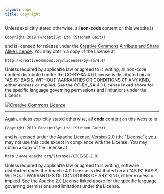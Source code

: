```yaml
---
layout: page
title: Copyright
---
```


Unless explicitly stated otherwise, all **non-code** content on this 
website is

    Copyright 2019 PerceptiSys Ltd (Stephen Gaito) 

and is licensed for release under the [Creative 
Commons](https://creativecommons.org/) [Atrribute and Share Alike 
License](http://creativecommons.org/licenses/by-sa/4.0/). You may obtain a 
copy of the License at

    http://creativecommons.org/licenses/by-sa/4.0/

Unless required by applicable law or agreed to in writing, all non-code 
content distributed under the CC-BY-SA 4.0 License is distributed on an "AS 
IS" BASIS, WITHOUT WARRANTIES OR CONDITIONS OF ANY KIND, either express or 
implied. See the CC-BY_SA 4.0 License linked above for the specific 
language governing permissions and limitations under the License.

<a rel="license" href="http://creativecommons.org/licenses/by-sa/4.0/"><img 
alt="Creative Commons Licence" style="border-width:0" 
src="https://i.creativecommons.org/l/by-sa/4.0/88x31.png" /></a>

----

Again, unless explicitly stated otherwise, all **code** content on this 
website is

    Copyright 2019 PerceptiSys Ltd (Stephen Gaito) 

and is licensed under the [Apache License, Version 2.0 (the 
"License")](http://www.apache.org/licenses/LICENSE-2.0); you may not use 
this code except in compliance with the License. You may obtain a copy of 
the License at

    http://www.apache.org/licenses/LICENSE-2.0

Unless required by applicable law or agreed to in writing, software 
distributed under the Apache 4.0 License is distributed on an "AS IS" 
BASIS, WITHOUT WARRANTIES OR CONDITIONS OF ANY KIND, either express or 
implied. See the Apache 2.0 License linked above for the specific language 
governing permissions and limitations under the License.
